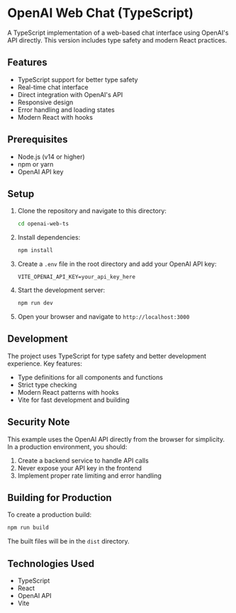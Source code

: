 # OpenAI Web Chat (TypeScript)

A TypeScript implementation of a web-based chat interface using OpenAI's API directly. This version includes type safety and modern React practices.

## Features

- TypeScript support for better type safety
- Real-time chat interface
- Direct integration with OpenAI's API
- Responsive design
- Error handling and loading states
- Modern React with hooks

## Prerequisites

- Node.js (v14 or higher)
- npm or yarn
- OpenAI API key

## Setup

1. Clone the repository and navigate to this directory:
   ```bash
   cd openai-web-ts
   ```

2. Install dependencies:
   ```bash
   npm install
   ```

3. Create a `.env` file in the root directory and add your OpenAI API key:
   ```
   VITE_OPENAI_API_KEY=your_api_key_here
   ```

4. Start the development server:
   ```bash
   npm run dev
   ```

5. Open your browser and navigate to `http://localhost:3000`

## Development

The project uses TypeScript for type safety and better development experience. Key features:

- Type definitions for all components and functions
- Strict type checking
- Modern React patterns with hooks
- Vite for fast development and building

## Security Note

This example uses the OpenAI API directly from the browser for simplicity. In a production environment, you should:

1. Create a backend service to handle API calls
2. Never expose your API key in the frontend
3. Implement proper rate limiting and error handling

## Building for Production

To create a production build:

```bash
npm run build
```

The built files will be in the `dist` directory.

## Technologies Used

- TypeScript
- React
- OpenAI API
- Vite
